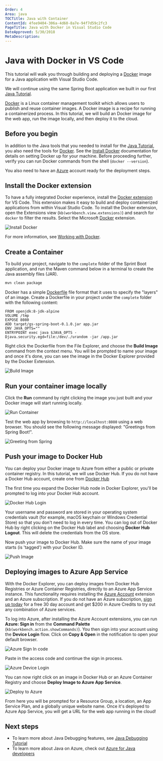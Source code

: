 ```yaml
---
Order: 4
Area: java
TOCTitle: Java with Container
ContentId: 4fee9404-306a-4d60-8a7e-94f7d59c2fc3
PageTitle: Java with Docker in Visual Studio Code
DateApproved: 5/30/2018
MetaDescription:
---
```

# Java with Docker in VS Code

This tutorial will walk you through building and deploying a [Docker](https://docker.com/) image for a Java application with Visual Studio Code.

We will continue using the same Spring Boot application we built in our first [Java Tutorial](/docs/java/java-tutorial.md).

[Docker](https://docker.com/) is a Linux container management toolkit which allows users to publish and reuse container images. A Docker image is a recipe for running a containerized process. In this tutorial, we will build an Docker image for the web app, run the image locally, and then deploy it to the cloud.

## Before you begin

In addition to the Java tools that you needed to install for the [Java Tutorial](/docs/java/java-tutorial.md), you also need the tools for [Docker](https://docker.com/). See the [Install Docker](https://docs.docker.com/installation/#installation) documentation for details on setting Docker up for your machine. Before proceeding further, verify you can run Docker commands from the shell (`docker --version`).

You also need to have an [Azure](https://azure.microsoft.com) account ready for the deployment steps.

## Install the Docker extension

To have a fully integrated Docker experience, install the [Docker extension](https://github.com/Microsoft/vscode-docker) for VS Code. This extension makes it easy to build and deploy containerized applications from within Visual Studio Code. To install the Docker extension, open the Extensions view (`kb(workbench.view.extensions)`) and search for `docker` to filter the results. Select the Microsoft [Docker](https://marketplace.visualstudio.com/items?itemName=PeterJausovec.vscode-docker) extension.

![Install Docker](images/java-container/install-docker.png)

For more information, see [Working with Docker](/docs/azure/docker.md).

## Create a Container

To build your project, navigate to the `complete` folder of the Sprint Boot application, and run the Maven command below in a terminal to create the Java assembly files (JAR).

```bash
mvn clean package
```

Docker has a simple [Dockerfile](https://docs.docker.com/reference/builder/) file format that it uses to specify the "layers" of an image. Create a Dockerfile in your project under the `complete` folder with the following content:

```docker
FROM openjdk:8-jdk-alpine
VOLUME /tmp
EXPOSE 8080
ADD target/gs-spring-boot-0.1.0.jar app.jar
ENV JAVA_OPTS=""
ENTRYPOINT exec java $JAVA_OPTS -Djava.security.egd=file:/dev/./urandom -jar /app.jar
```

Right click the Dockerfile from the File Explorer, and choose the **Build Image** command from the context menu. You will be prompted to name your image and once it's done, you can see the image in the Docker Explorer provided by the Docker Extension.

![Build Image](images/java-container/build-image.png)

## Run your container image locally

Click the **Run** command by right clicking the image you just built and your Docker image will start running locally.

![Run Container](images/java-container/docker-run.png)

Test the web app by browsing to `http://localhost:8080` using a web browser. You should see the following message displayed: "Greetings from Spring Boot!".

![Greeting from Spring](images/java-tutorial/greeting-from-spring.png)

## Push your image to Docker Hub

You can deploy your Docker image to Azure from either a public or private container registry. In this tutorial, we will use Docker Hub. If you do not have a Docker Hub account, create one from [Docker Hub](https://hub.docker.com/)

The first time you expand the Docker Hub node in Docker Explorer, you'll be prompted to log into your Docker Hub account.

![Docker Hub Login](images/java-container/docker-hub-login.gif)

Your username and password are stored in your operating system credentials vault (for example, macOS keychain or Windows Credential Store) so that you don't need to log in every time. You can log out of Docker Hub by right clicking on the Docker Hub label and choosing **Docker Hub Logout**. This will delete the credentials from the OS store.

Now push your image to Docker Hub. Make sure the name of your image starts (is 'tagged') with your Docker ID.

![Push Image](images/java-container/docker-push.png)

## Deploying images to Azure App Service

With the Docker Explorer, you can deploy images from Docker Hub Registries or Azure Container Registries, directly to an Azure App Service instance. This functionality requires installing the [Azure Account](https://marketplace.visualstudio.com/items?itemName=ms-vscode.azure-account) extension and an Azure subscription. If you do not have an Azure subscription, [sign up today](https://azure.microsoft.com//free/?b=16.48) for a free 30 day account and get $200 in Azure Credits to try out any combination of Azure services.

To log into Azure, after installing the Azure Account extensions, you can run **Azure: Sign in** from the **Command Palette** (`kb(workbench.action.showCommands)`). You then sign into your account using the **Device Login** flow. Click on **Copy & Open** in the notification to open your default browser.

![Azure Sign In code](images/java-container/devicelogin.png)

Paste in the access code and continue the sign in process.

![Azure Device Login](images/java-container/devicelogin2.png)

You can now right click on an image in Docker Hub or an Azure Container Registry and choose **Deploy Image to Azure App Service**.

![Deploy to Azure](images/java-container/deploy-to-azure.png)

From here you will be prompted for a Resource Group, a location, an App Service Plan, and a globally unique website name. Once it's deployed to Azure App Service, you will get a URL for the web app running in the cloud!

## Next steps

* To learn more about Java Debugging features, see [Java Debugging Tutorial](/docs/java/java-debugging.md)
* To learn more about Java on Azure, check out [Azure for Java developers](https://docs.microsoft.com//java/azure/)
